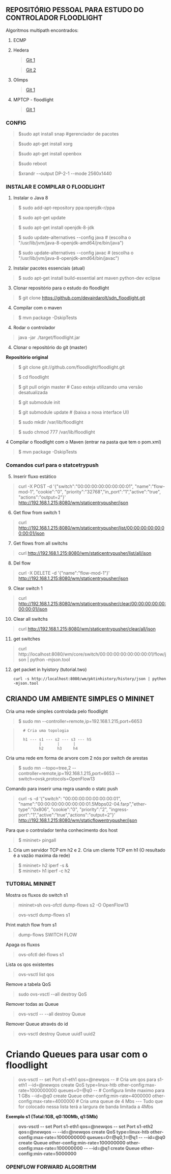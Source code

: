 <h2>REPOSITÓRIO PESSOAL PARA ESTUDO DO CONTROLADOR FLOODLIGHT</h2>



Algoritmos multipath encontrados:

1. ECMP

2. Hedera 
	
	>[Git 1](https://github.com/vishalshubham/Multipath-Hedera-system-in-Floodlight-controller/tree/5e71970f4025201f6670bbe8bd56f76f4b30e062/src/main/java/net/floodlightcontroller/hedera)
	
	>[Git 2](https://github.com/strategist333/hedera)

3. Olimps
			
	>[Git 1](https://github.com/IstanbulBoy/floodlight-olimps)

4. MPTCP - floodlight
			
	>[Git 1](https://github.com/zsavvas/MPTCP-aware-SDN)


<h3> CONFIG </h3>


>$sudo apt install snap #gerenciador de pacotes

>$sudo apt-get install xorg

>$sudo apt-get install openbox

>$sudo reboot

>$xrandr --output DP-2-1 --mode 2560x1440


<h3>INSTALAR E COMPILAR O FLOODLIGHT</h3>

	
1.  Instalar o Java 8

>$ sudo add-apt-repository ppa:openjdk-r/ppa

>$ sudo apt-get update

>$ sudo apt-get install openjdk-8-jdk

>$ sudo update-alternatives --config java     # (escolha o "/usr/lib/jvm/java-8-openjdk-amd64/jre/bin/java")

>$ sudo update-alternatives --config javac    # (escolha o "/usr/lib/jvm/java-8-openjdk-amd64/bin/javac")

2. Instalar pacotes essenciais (atual)
		
>$ sudo apt-get install build-essential ant maven python-dev eclipse

3. Clonar repositório para o estudo do floodlight 

>$ git clone https://github.com/devairdarolt/sdn_floodlight.git

4. Compilar com o maven

>$ mvn package -DskipTests

4. Rodar o controlador
> java -jar ./target/floodlight.jar

4. Clonar o repositório do git (master)
	
<b>Repositório original</b>

>$ git clone git://github.com/floodlight/floodlight.git

>$ cd floodlight                               

>$ git pull origin master                     # Caso esteja utilizando uma versão desatualizada

>$ git submodule init

>$ git submodule update                       # (baixa a nova interface UI)

>$ sudo mkdir /var/lib/floodlight

>$ sudo chmod 777 /var/lib/floodlight

4 Compilar o floodlight com o Maven (entrar na pasta que tem o pom.xml)
	

>$ mvn package -DskipTests


<h3>Comandos curl para o statcetrypush</h3>

5. Inserir fluxo estático

>curl -X POST -d '{"switch":"00:00:00:00:00:00:00:01", "name":"flow-mod-1", "cookie":"0", "priority":"32768","in_port":"1","active":"true", "actions":"output=2"}' http://192.168.1.215:8080/wm/staticentrypusher/json

6.	Get flow from switch 1
	
>curl http://192.168.1.215:8080/wm/staticentrypusher/list/00:00:00:00:00:00:00:01/json

7. Get flows from all switchs
		
>curl http://192.168.1.215:8080/wm/staticentrypusher/list/all/json

8. Del flow
		
>curl -X DELETE -d '{"name":"flow-mod-1"}' http://192.168.1.215:8080/wm/staticentrypusher/json

9. Clear switch 1
		
>curl http://192.168.1.215:8080/wm/staticentrypusher/clear/00:00:00:00:00:00:00:01/json
		
10. Clear all switchs
		
>curl http://192.168.1.215:8080/wm/staticentrypusher/clear/all/json
	

11. get switches
		
>curl http://localhost:8080/wm/core/switch/00:00:00:00:00:00:00:01/flow/json | python -mjson.tool

12. get packet in hyistory (tutorial.two)

		curl -s http://localhost:8080/wm/pktinhistory/history/json | python -mjson.tool

<h2>CRIANDO UM AMBIENTE SIMPLES O MININET</h2>

Cria uma rede simples controlada pelo floodlight

>$ sudo mn --controller=remote,ip=192.168.1.215,port=6653 		

>		# Cria uma topologia 
>
>		h1 --- s1 --- s2 --- s3 --- h5
>		       |       |      |
>		       h2      h3     h4

Cria uma rede em forma de arvore com 2 nós por switch de arestas

>$ sudo mn --topo=tree,2 --controller=remote,ip=192.168.1.215,port=6653 --switch=ovsk,protocols=OpenFlow13


Comando para inserir uma regra usando o statc push

>curl -s -d '{"switch": "00:00:00:00:00:00:00:01", "name":"00:00:00:00:00:00:00:01.5Mbps02-04.farp","ether-type":"0x806", "cookie":"0", "priority":"2", "ingress-port":"1","active":"true","actions":"output=2"}' http://192.168.1.215:8080/wm/staticflowentrypusher/json


Para que o controlador tenha conhecimento dos host 

>$ mininet>  pingall												

1. Cria um servidor TCP em h2 e 2. Cria um cliente TCP em h1 (O resultado é a vazão maxima da rede)


>$ mininet>	h2 iperf -s &										
>$ mininet>	h1 iperf -c h2 																											

<h3>TUTORIAL MININET</h3>												

Mostra os fluxos do switch s1
>mininet\>sh ovs-ofctl dump-flows s2 -O OpenFlow13

>ovs-vsctl dump-flows s1

Print match flow from s1
>dump-flows SWITCH FLOW

Apaga os fluxos
>ovs-ofctl del-flows s1

Lista os qos existentes
>ovs-vsctl list qos

Remove a tabela QoS
>sudo ovs-vsctl --all destroy QoS

Remover todas as Queue
>ovs-vsctl -- --all destroy Queue

Remover Queue através do id
>ovs-vsctl  destroy Queue uuid1 uuid2



# Criando Queues para usar com o floodlight
>ovs-vsctl -- set Port s1-eth1 qos=@newqos --                                            # Cria um qos para s1-eth1
>--id=@newqos create QoS type=linux-htb other-config:max-rate=1000000000 queues=0=@q0 -- # Configura limite maximo para 1 GBs
>--id=@q0 create Queue other-config:min-rate=4000000 other-config:max-rate=4000000		 # Cria uma queue de 4 Mbs --- Tudo que for colocado nessa lista terá a largura de banda limitada a 4Mbs

<b>Exemplo<b>
s1   (Total:1GB, q0:100Mb, q1:5Mb)
>ovs-vsctl -- set Port s1-eth1 qos=@newqos -- set Port s1-eth2 qos=@newqos -- --id=@newqos   create   QoS    type=linux-htb    other-config:max-rate=1000000000 queues=0=@q0,1=@q1 -- --id=@q0   create   Queue   other-config:min-rate=100000000 other-config:max-rate=100000000 -- --id=@q1 create Queue other-config:min-rate=5000000


<h3>OPENFLOW FORWARD ALGORITHM</h3>


